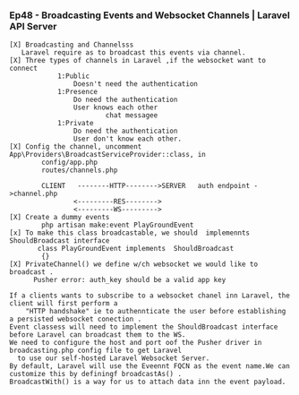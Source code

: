 ### Ep48 - Broadcasting Events and Websocket Channels | Laravel API Server
    [X] Broadcasting and Channelsss
       Laravel require as to broadcast this events via channel.
    [X] Three types of channels in Laravel ,if the websocket want to connect
                1:Public   
                    Doesn't need the authentication
                1:Presence
                    Do need the authentication
                    User knows each other
                            chat messagee
                1:Private
                    Do need the authentication
                    User don't know each other.
    [X] Config the channel, uncomment  App\Providers\BroadcastServiceProvider::class, in  
            config/app.php              
            routes/channels.php          
           
            CLIENT   --------HTTP-------->SERVER   auth endpoint ->channel.php
                    <---------RES-------->
                    <---------WS--------->
    [X] Create a dummy events
            php artisan make:event PlayGroundEvent
    [x] To make this class broadcastable, we should  implemennts ShouldBroadcast interface
           class PlayGroundEvent implements  ShouldBroadcast
            {}
    [X] PrivateChannel() we define w/ch websocket we would like to broadcast .
          Pusher error: auth_key should be a valid app key

    If a clients wants to subscribe to a websocket chanel inn Laravel, the client will first perform a 
        "HTTP handshake" ie to authennticate the user before establishing a persisted websocket conection .
    Event classess will need to implement the ShouldBroadcast interface before Laravel can broadcast them to the WS.
    We need to configure the host and port oof the Pusher driver in broadcasting.php config file to get Laravel
      to use our self-hosted Laravel Websocket Server.
    By default, Laravel will use the Eveennt FQCN as the event name.We can customize this by definingf broadcastAs() .
    BroadcastWith() is a way for us to attach data inn the event payload.
